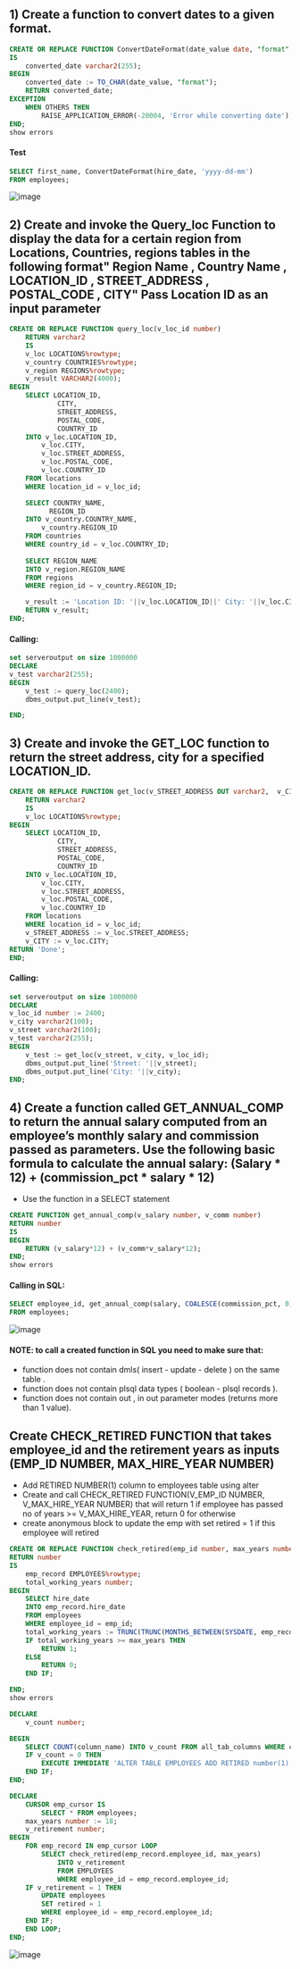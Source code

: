 ## 1) Create a function to convert dates to a given format.

````sql
CREATE OR REPLACE FUNCTION ConvertDateFormat(date_value date, "format" varchar2) RETURN varchar2
IS
    converted_date varchar2(255);
BEGIN
    converted_date := TO_CHAR(date_value, "format");
    RETURN converted_date;
EXCEPTION
    WHEN OTHERS THEN
        RAISE_APPLICATION_ERROR(-20004, 'Error while converting date');
END;
show errors
````
#### Test
````sql
SELECT first_name, ConvertDateFormat(hire_date, 'yyyy-dd-mm')
FROM employees;
````
![image](https://github.com/MohamedWageh09/PLSQL_Practising/assets/120044385/1e2a634f-d9ef-4e7d-bf8a-892fa0c68057)


## 2) Create and invoke the Query_loc Function to display the data for a certain region from Locations, Countries, regions tables in the following format" Region Name , Country Name , LOCATION_ID  , STREET_ADDRESS  , POSTAL_CODE , CITY" Pass Location ID as an input parameter

````sql
CREATE OR REPLACE FUNCTION query_loc(v_loc_id number)
    RETURN varchar2
    IS
    v_loc LOCATIONS%rowtype;
    v_country COUNTRIES%rowtype;
    v_region REGIONS%rowtype;
    v_result VARCHAR2(4000);
BEGIN
    SELECT LOCATION_ID,
            CITY,
            STREET_ADDRESS,
            POSTAL_CODE,
            COUNTRY_ID
    INTO v_loc.LOCATION_ID,
        v_loc.CITY,
        v_loc.STREET_ADDRESS,
        v_loc.POSTAL_CODE,
        v_loc.COUNTRY_ID
    FROM locations
    WHERE location_id = v_loc_id;

    SELECT COUNTRY_NAME,
          REGION_ID  
    INTO v_country.COUNTRY_NAME,
        v_country.REGION_ID
    FROM countries
    WHERE country_id = v_loc.COUNTRY_ID;
    
    SELECT REGION_NAME
    INTO v_region.REGION_NAME
    FROM regions
    WHERE region_id = v_country.REGION_ID;

    v_result := 'Location ID: '||v_loc.LOCATION_ID||' City: '||v_loc.CITY||' Street: '||v_loc.STREET_ADDRESS||' Postal'||v_loc.POSTAL_CODE||' Country: '||v_country.COUNTRY_NAME||' Region: '||v_region.REGION_NAME;
    RETURN v_result;
END;
````
#### Calling:
````sql
set serveroutput on size 1000000
DECLARE
v_test varchar2(255);
BEGIN
    v_test := query_loc(2400);
    dbms_output.put_line(v_test);

END;
````

## 3) Create and invoke the GET_LOC function to return the street address, city for a specified LOCATION_ID.

````sql
CREATE OR REPLACE FUNCTION get_loc(v_STREET_ADDRESS OUT varchar2,  v_CITY OUT varchar2, v_loc_id number)
    RETURN varchar2
    IS
    v_loc LOCATIONS%rowtype;
BEGIN
    SELECT LOCATION_ID,
            CITY,
            STREET_ADDRESS,
            POSTAL_CODE,
            COUNTRY_ID
    INTO v_loc.LOCATION_ID,
        v_loc.CITY,
        v_loc.STREET_ADDRESS,
        v_loc.POSTAL_CODE,
        v_loc.COUNTRY_ID
    FROM locations
    WHERE location_id = v_loc_id;
    v_STREET_ADDRESS := v_loc.STREET_ADDRESS;
    v_CITY := v_loc.CITY;
RETURN 'Done';
END;
````
#### Calling:
````sql
set serveroutput on size 1000000
DECLARE
v_loc_id number := 2400;
v_city varchar2(100);
v_street varchar2(100);
v_test varchar2(255);
BEGIN
    v_test := get_loc(v_street, v_city, v_loc_id);
    dbms_output.put_line('Street: '||v_street);
    dbms_output.put_line('City: '||v_city);
END;
````
## 4) Create a function called GET_ANNUAL_COMP to return the annual salary computed from an employee’s monthly salary and commission passed as parameters.  Use the following basic formula to calculate the annual salary:  (Salary * 12) + (commission_pct * salary * 12)
- Use the function in a SELECT statement
````sql
CREATE FUNCTION get_annual_comp(v_salary number, v_comm number)
RETURN number
IS
BEGIN
    RETURN (v_salary*12) + (v_comm*v_salary*12);
END;
show errors
````
#### Calling in SQL:
````sql
SELECT employee_id, get_annual_comp(salary, COALESCE(commission_pct, 0))
FROM employees;
````
![image](https://github.com/MohamedWageh09/PLSQL_Practising/assets/120044385/3097152c-2f4b-4fca-a071-59bcb5bee962)

#### NOTE: to call a created function in SQL you need to make sure that:
- function does not contain dmls( insert - update - delete ) on the same table .
- function does not contain plsql data types ( boolean - plsql records ).
- function does not contain out , in out parameter modes (returns more than 1 value).

## Create CHECK_RETIRED FUNCTION that takes employee_id and the retirement years as inputs (EMP_ID NUMBER, MAX_HIRE_YEAR NUMBER) 
- Add RETIRED NUMBER(1) column to employees table using alter
- Create and call CHECK_RETIRED FUNCTION(V_EMP_ID NUMBER, V_MAX_HIRE_YEAR NUMBER)
that will return 1 if employee has passed no of years >=  V_MAX_HIRE_YEAR, return 0 for otherwise
- create anonymous block to update the emp with set retired = 1  if this employee will retired

````sql
CREATE OR REPLACE FUNCTION check_retired(emp_id number, max_years number)
RETURN number
IS
    emp_record EMPLOYEES%rowtype;
    total_working_years number;
BEGIN
    SELECT hire_date
    INTO emp_record.hire_date
    FROM employees
    WHERE employee_id = emp_id;   
    total_working_years := TRUNC(TRUNC(MONTHS_BETWEEN(SYSDATE, emp_record.hire_date)) / 12);
    IF total_working_years >= max_years THEN
        RETURN 1;
    ELSE
        RETURN 0; 
    END IF;

END;
show errors
````

````sql
DECLARE
    v_count number;

BEGIN
    SELECT COUNT(column_name) INTO v_count FROM all_tab_columns WHERE column_name = 'RETIRED';
    IF v_count = 0 THEN
        EXECUTE IMMEDIATE 'ALTER TABLE EMPLOYEES ADD RETIRED number(1)';
    END IF;
END;

DECLARE
    CURSOR emp_cursor IS
        SELECT * FROM employees;
    max_years number := 18;
    v_retirement number;
BEGIN
    FOR emp_record IN emp_cursor LOOP
        SELECT check_retired(emp_record.employee_id, max_years)
            INTO v_retirement
            FROM EMPLOYEES
            WHERE employee_id = emp_record.employee_id;
    IF v_retirement = 1 THEN
        UPDATE employees 
        SET retired = 1
        WHERE employee_id = emp_record.employee_id; 
    END IF;   
    END LOOP; 
END;
````
![image](https://github.com/MohamedWageh09/PLSQL_Practising/assets/120044385/d6882ad4-f153-4072-b2fb-d7a2951aeb43)


